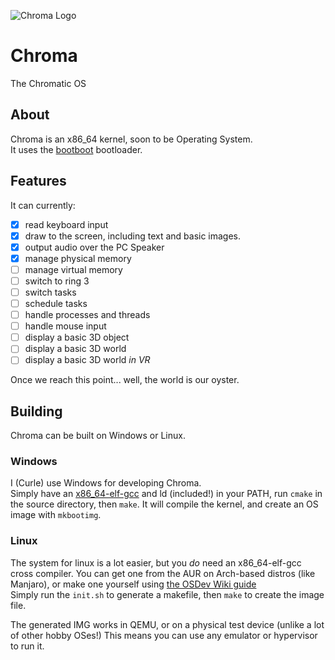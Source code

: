 ![Chroma Logo](https://gemwire.uk/img/chroma/logo/480p.png)

# Chroma
The Chromatic OS

## About
Chroma is an x86_64 kernel, soon to be Operating System.  
It uses the [bootboot](https://gitlab.com/bztsrc/bootboot) bootloader.

## Features
It can currently: 
 - [x] read keyboard input
 - [x] draw to the screen, including text and basic images.
 - [x] output audio over the PC Speaker
 - [x] manage physical memory
 - [ ] manage virtual memory
 - [ ] switch to ring 3
 - [ ] switch tasks
 - [ ] schedule tasks
 - [ ] handle processes and threads
 - [ ] handle mouse input
 - [ ] display a basic 3D object
 - [ ] display a basic 3D world
 - [ ] display a basic 3D world *in VR*

Once we reach this point... well, the world is our oyster.

## Building

Chroma can be built on Windows or Linux.

### Windows
I (Curle) use Windows for developing Chroma.  
Simply have an [x86_64-elf-gcc](https://github.com/lordmilko/i686-elf-tools) and ld (included!) in your PATH, run `cmake` in the source directory, then `make`.
It will compile the kernel, and create an OS image with `mkbootimg`.


### Linux

The system for linux is a lot easier, but you *do* need an x86_64-elf-gcc cross compiler. You can get one from the AUR on Arch-based distros (like Manjaro), or make one yourself using [the OSDev Wiki guide](https://wiki.osdev.org/GCC_Cross-Compiler)  
Simply run the `init.sh` to generate a makefile, then `make` to create the image file.  


The generated IMG works in QEMU, or on a physical test device (unlike a lot of other hobby OSes!)
This means you can use any emulator or hypervisor to run it.

 
